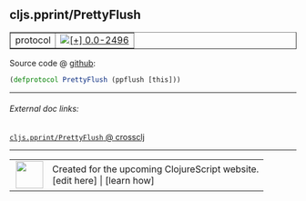 ## cljs.pprint/PrettyFlush



 <table border="1">
<tr>
<td>protocol</td>
<td><a href="https://github.com/cljsinfo/cljs-api-docs/tree/0.0-2496"><img valign="middle" alt="[+] 0.0-2496" title="Added in 0.0-2496" src="https://img.shields.io/badge/+-0.0--2496-lightgrey.svg"></a> </td>
</tr>
</table>









Source code @ [github](https://github.com/clojure/clojurescript/blob/r2498/src/cljs/cljs/pprint.cljs#L120):

```clj
(defprotocol PrettyFlush (ppflush [this]))
```

<!--
Repo - tag - source tree - lines:

 <pre>
clojurescript @ r2498
└── src
    └── cljs
        └── cljs
            └── <ins>[pprint.cljs:120](https://github.com/clojure/clojurescript/blob/r2498/src/cljs/cljs/pprint.cljs#L120)</ins>
</pre>

-->

---



###### External doc links:

[`cljs.pprint/PrettyFlush` @ crossclj](http://crossclj.info/fun/cljs.pprint.cljs/PrettyFlush.html)<br>

---

 <table>
<tr><td>
<img valign="middle" align="right" width="48px" src="http://i.imgur.com/Hi20huC.png">
</td><td>
Created for the upcoming ClojureScript website.<br>
[edit here] | [learn how]
</td></tr></table>

[edit here]:https://github.com/cljsinfo/cljs-api-docs/blob/master/cljsdoc/cljs.pprint_PrettyFlush.cljsdoc
[learn how]:https://github.com/cljsinfo/cljs-api-docs/wiki/cljsdoc-files

<!--

This information was too distracting to show to readers, but I'll leave it
commented here since it is helpful to:

- pretty-print the data used to generate this document
- and show how to retrieve that data



The API data for this symbol:

```clj
{:ns "cljs.pprint",
 :name "PrettyFlush",
 :type "protocol",
 :full-name-encode "cljs.pprint_PrettyFlush",
 :source {:code "(defprotocol PrettyFlush (ppflush [this]))",
          :title "Source code",
          :repo "clojurescript",
          :tag "r2498",
          :filename "src/cljs/cljs/pprint.cljs",
          :lines [120]},
 :methods [{:name "ppflush", :signature ["[this]"], :docstring nil}],
 :full-name "cljs.pprint/PrettyFlush",
 :history [["+" "0.0-2496"]]}

```

Retrieve the API data for this symbol:

```clj
;; from Clojure REPL
(require '[clojure.edn :as edn])
(-> (slurp "https://raw.githubusercontent.com/cljsinfo/cljs-api-docs/catalog/cljs-api.edn")
    (edn/read-string)
    (get-in [:symbols "cljs.pprint/PrettyFlush"]))
```

-->
